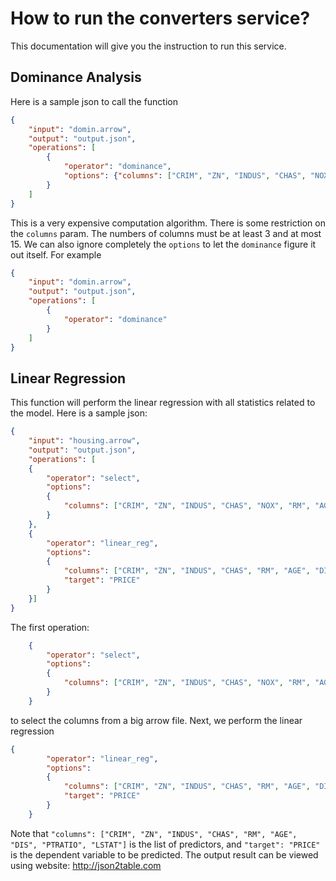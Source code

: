 # How to run the converters service?
This documentation will give you the instruction to run this service.

## Dominance Analysis
Here is a sample json to call the function
```json
{
    "input": "domin.arrow",
    "output": "output.json",
    "operations": [
        {
            "operator": "dominance",
            "options": {"columns": ["CRIM", "ZN", "INDUS", "CHAS", "NOX", "RM", "AGE", "DIS", "RAD", "TAX", "PTRATIO", "B", "LSTAT"], "target": "PRICE"}
        }
    ]
}
```
This is a very expensive computation algorithm. There is some restriction on the `columns` param. The numbers of columns must be at least 3 and at most 15.
We can also ignore completely the `options` to let the `dominance` figure it out itself.
For example
```json
{
    "input": "domin.arrow",
    "output": "output.json",
    "operations": [
        {
            "operator": "dominance"
        }
    ]
}
```

## Linear Regression
This function will perform the linear regression with all statistics related to the model.
Here is a sample json:
```json
{
    "input": "housing.arrow",
    "output": "output.json",
    "operations": [
    {
        "operator": "select",
        "options":
        {
            "columns": ["CRIM", "ZN", "INDUS", "CHAS", "NOX", "RM", "AGE", "DIS", "RAD", "PTRATIO", "LSTAT", "PRICE"]
        }
    },
    {
        "operator": "linear_reg",
        "options":
        {
            "columns": ["CRIM", "ZN", "INDUS", "CHAS", "RM", "AGE", "DIS", "PTRATIO", "LSTAT"],
            "target": "PRICE"
        }
    }]
}
```
The first operation:
```json
    {
        "operator": "select",
        "options":
        {
            "columns": ["CRIM", "ZN", "INDUS", "CHAS", "NOX", "RM", "AGE", "DIS", "RAD", "PTRATIO", "LSTAT", "PRICE"]
        }
    }
```
to select the columns from a big arrow file.
Next, we perform the linear regression
```json
{
        "operator": "linear_reg",
        "options":
        {
            "columns": ["CRIM", "ZN", "INDUS", "CHAS", "RM", "AGE", "DIS", "PTRATIO", "LSTAT"],
            "target": "PRICE"
        }
    }
```
Note that `"columns": ["CRIM", "ZN", "INDUS", "CHAS", "RM", "AGE", "DIS", "PTRATIO", "LSTAT"]` is the list of predictors, and `"target": "PRICE"` is the dependent variable to be predicted.
The output result can be viewed using website: http://json2table.com
